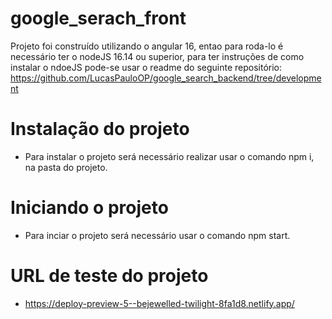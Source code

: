 # google_serach_front
Projeto foi construído utilizando o angular 16, entao para roda-lo é necessário ter o nodeJS 16.14 ou superior, para ter instruções de como instalar o ndoeJS pode-se usar o readme do seguinte repositório: https://github.com/LucasPauloOP/google_search_backend/tree/development

# Instalação do projeto
  * Para instalar o projeto será necessário realizar usar o comando npm i, na pasta do projeto.

# Iniciando o projeto
  * Para inciar o projeto será necessário usar o comando npm start.

# URL de teste do projeto
* https://deploy-preview-5--bejewelled-twilight-8fa1d8.netlify.app/

